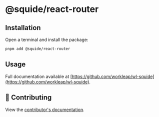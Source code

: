 # @squide/react-router

## Installation

Open a terminal and install the package:

```bash
pnpm add @squide/react-router
```

## Usage

Full documentation available at [https://github.com/workleap/wl-squide](https://github.com/workleap/wl-squide).

## 🤝 Contributing

View the [contributor's documentation](../../CONTRIBUTING.md).
